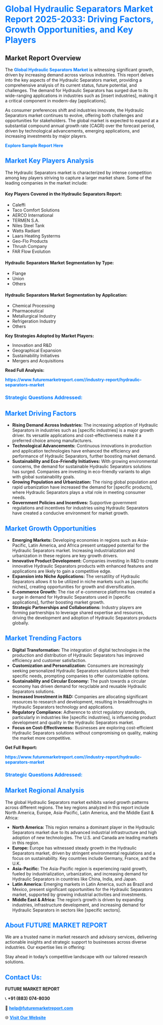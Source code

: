<h1 style="color: #007BFF;">Global Hydraulic Separators Market Report 2025-2033: Driving Factors, Growth Opportunities, and Key Players</h1>

<section id="overview">
<h2>Market Report Overview</h2>
<p>The <a href="https://www.futuremarketreport.com//industry-report/hydraulic-separators-market" style="color: #007BFF; text-decoration: none;"><strong>Global Hydraulic Separators Market</strong></a> is witnessing significant growth, driven by increasing demand across various industries. This report delves into the key aspects of the Hydraulic Separators market, providing a comprehensive analysis of its current status, future potential, and challenges. The demand for Hydraulic Separators has surged due to its wide-ranging applications in industries such as [insert industries], making it a critical component in modern-day [applications].</p>
<p>As consumer preferences shift and industries innovate, the Hydraulic Separators market continues to evolve, offering both challenges and opportunities for stakeholders. The global market is expected to expand at a substantial compound annual growth rate (CAGR) over the forecast period, driven by technological advancements, emerging applications, and increasing investments by major players.</p>
</section>

<section id="overview">
<p><a href="https://www.futuremarketreport.com//request-sample/reportId=52401" style="color: #007BFF; text-decoration: none;"><strong>Explore Sample Report Here</strong></a></p>
</section>

<section id="key-players">
<h2 style="color: #007BFF;">Market Key Players Analysis</h2>
<p>The Hydraulic Separators market is characterized by intense competition among key players striving to capture a larger market share. Some of the leading companies in the market include:</p>
<h4>Key Players Covered in the Hydraulic Separators Report:</h4>
<ul><li>Caleffi</li><li>Taco Comfort Solutions</li><li>AERCO International</li><li>TERMEN S.A.</li><li>Niles Steel Tank</li><li>Watts Radiant</li><li>Laars Heating Systerms</li><li>Geo-Flo Products</li><li>Thrush Company</li><li>FAR Flow Evolution</li></ul>
<h4>Hydraulic Separators Market Segmentation by Type:</h4>
<ul><li>Flange</li><li>Union</li><li>Others</li></ul>

<h4>Hydraulic Separators Market Segmentation by Application:</h4>
<ul><li>Chemical Processing</li><li>Pharmaceutical</li><li>Metallurgical Industry</li><li>Refrigeration Industry</li><li>Others</li></ul>
<p><strong>Key Strategies Adopted by Market Players:</strong></p>
<ul>
<li>Innovation and R&D</li>
<li>Geographical Expansion</li>
<li>Sustainability Initiatives</li>
<li>Mergers and Acquisitions</li>
</ul>
</section>

<section>
<p><strong>Read Full Analysis: </strong></p><a href="https://www.futuremarketreport.com//industry-report/hydraulic-separators-market" style="color: #007BFF; text-decoration: none;"><strong>https://www.futuremarketreport.com//industry-report/hydraulic-separators-market</strong></a>
<h3 style="color: #007BFF;">Strategic Questions Addressed:</h3>
</section>

<section id="driving-factors">
<h2 style="color: #007BFF;">Market Driving Factors</h2>
<ul>
<li><strong>Rising Demand Across Industries:</strong> The increasing adoption of Hydraulic Separators in industries such as [specific industries] is a major growth driver. Its versatile applications and cost-effectiveness make it a preferred choice among manufacturers.</li>
<li><strong>Technological Advancements:</strong> Continuous innovations in production and application technologies have enhanced the efficiency and performance of Hydraulic Separators, further boosting market demand.</li>
<li><strong>Sustainability and Eco-Friendly Initiatives:</strong> With growing environmental concerns, the demand for sustainable Hydraulic Separators solutions has surged. Companies are investing in eco-friendly variants to align with global sustainability goals.</li>
<li><strong>Growing Population and Urbanization:</strong> The rising global population and rapid urbanization have increased the demand for [specific products], where Hydraulic Separators plays a vital role in meeting consumer needs.</li>
<li><strong>Government Policies and Incentives:</strong> Supportive government regulations and incentives for industries using Hydraulic Separators have created a conducive environment for market growth.</li>
</ul>
</section>

<section id="growth-opportunities">
<h2 style="color: #007BFF;">Market Growth Opportunities</h2>
<ul>
<li><strong>Emerging Markets:</strong> Developing economies in regions such as Asia-Pacific, Latin America, and Africa present untapped potential for the Hydraulic Separators market. Increasing industrialization and urbanization in these regions are key growth drivers.</li>
<li><strong>Innovative Product Development:</strong> Companies investing in R&D to create innovative Hydraulic Separators products with enhanced features and applications are likely to gain a competitive edge.</li>
<li><strong>Expansion into Niche Applications:</strong> The versatility of Hydraulic Separators allows it to be utilized in niche markets such as [specific niches], creating opportunities for growth and diversification.</li>
<li><strong>E-commerce Growth:</strong> The rise of e-commerce platforms has created a surge in demand for Hydraulic Separators used in [specific applications], further boosting market growth.</li>
<li><strong>Strategic Partnerships and Collaborations:</strong> Industry players are forming partnerships to leverage shared expertise and resources, driving the development and adoption of Hydraulic Separators products globally.</li>
</ul>
</section>

<section id="trending-factors">
<h2 style="color: #007BFF;">Market Trending Factors</h2>
<ul>
<li><strong>Digital Transformation:</strong> The integration of digital technologies in the production and distribution of Hydraulic Separators has improved efficiency and customer satisfaction.</li>
<li><strong>Customization and Personalization:</strong> Consumers are increasingly seeking personalized Hydraulic Separators solutions tailored to their specific needs, prompting companies to offer customizable options.</li>
<li><strong>Sustainability and Circular Economy:</strong> The push towards a circular economy has driven demand for recyclable and reusable Hydraulic Separators solutions.</li>
<li><strong>Increased Investment in R&D:</strong> Companies are allocating significant resources to research and development, resulting in breakthroughs in Hydraulic Separators technology and applications.</li>
<li><strong>Regulatory Compliance:</strong> Adherence to strict regulatory standards, particularly in industries like [specific industries], is influencing product development and quality in the Hydraulic Separators market.</li>
<li><strong>Focus on Cost-Effectiveness:</strong> Businesses are exploring cost-efficient Hydraulic Separators solutions without compromising on quality, making the market more competitive.</li>
</ul>
</section>

<section>
<p><strong>Get Full Report: </strong></p><a href="https://www.futuremarketreport.com//industry-report/hydraulic-separators-market" style="color: #007BFF; text-decoration: none;"><strong>https://www.futuremarketreport.com//industry-report/hydraulic-separators-market</strong></a>
<h3 style="color: #007BFF;">Strategic Questions Addressed:</h3>
</section>


<section id="regional-analysis">
<h2 style="color: #007BFF;">Market Regional Analysis</h2>
<p>The global Hydraulic Separators market exhibits varied growth patterns across different regions. The key regions analyzed in this report include North America, Europe, Asia-Pacific, Latin America, and the Middle East & Africa:</p>
<ul>
<li><strong>North America:</strong> This region remains a dominant player in the Hydraulic Separators market due to its advanced industrial infrastructure and high adoption of new technologies. The U.S. and Canada are leading markets in this region.</li>
<li><strong>Europe:</strong> Europe has witnessed steady growth in the Hydraulic Separators market, driven by stringent environmental regulations and a focus on sustainability. Key countries include Germany, France, and the U.K.</li>
<li><strong>Asia-Pacific:</strong> The Asia-Pacific region is experiencing rapid growth, fueled by industrialization, urbanization, and increasing demand for Hydraulic Separators in countries like China, India, and Japan.</li>
<li><strong>Latin America:</strong> Emerging markets in Latin America, such as Brazil and Mexico, present significant opportunities for the Hydraulic Separators market, supported by growing industrial activities and investments.</li>
<li><strong>Middle East & Africa:</strong> The region’s growth is driven by expanding industries, infrastructure development, and increasing demand for Hydraulic Separators in sectors like [specific sectors].</li>
</ul>
</section>

<footer>
<h2 style="color: #007BFF;">About FUTURE MARKET REPORT</h2>
<p>We are a trusted name in market research and advisory services, delivering actionable insights and strategic support to businesses across diverse industries. Our expertise lies in offering:</p>

<p>Stay ahead in today’s competitive landscape with our tailored research solutions.</p>

<h2 style="color: #007BFF;">Contact Us:</h2>
<p><strong>FUTURE MARKET REPORT</strong></p>
<p>📞 <strong>+91 (883) 074-8030</strong></p>
<p>📧 <strong><a href="mailto:help@futuremarketreport.com" style="color: #007BFF;">help@futuremarketreport.com</a></strong></p>
<p>🌐 <strong><a href="https://www.futuremarketreport.com/" style="color: #007BFF;">Visit Our Website</a></strong></p>
</footer>